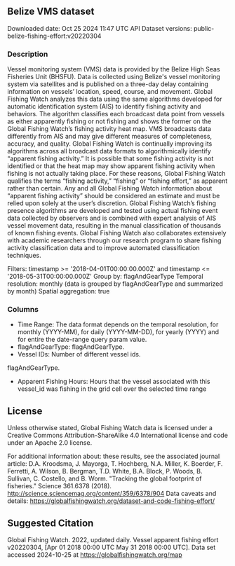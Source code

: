 
## Belize VMS dataset
Downloaded date: Oct 25 2024 11:47 UTC
API Dataset versions: public-belize-fishing-effort:v20220304

### Description
Vessel monitoring system (VMS) data is provided by the Belize High Seas Fisheries Unit (BHSFU). Data is collected using Belize's vessel monitoring system via satellites and is published on a three-day delay containing information on vessels’ location, speed, course, and movement. Global Fishing Watch analyzes this data using the same algorithms developed for automatic identification system (AIS) to identify fishing activity and behaviors. The algorithm classifies each broadcast data point from vessels as either apparently fishing or not fishing and shows the former on the Global Fishing Watch’s fishing activity heat map. VMS broadcasts data differently from AIS and may give different measures of completeness, accuracy, and quality. Global Fishing Watch is continually improving its algorithms across all broadcast data formats to algorithmically identify “apparent fishing activity.” It is possible that some fishing activity is not identified or that the heat map may show apparent fishing activity when fishing is not actually taking place. For these reasons, Global Fishing Watch qualifies the terms “fishing activity,” “fishing” or “fishing effort,” as apparent rather than certain. Any and all Global Fishing Watch information about “apparent fishing activity” should be considered an estimate and must be relied upon solely at the user’s discretion. Global Fishing Watch’s fishing presence algorithms are developed and tested using actual fishing event data collected by observers and is combined with expert analysis of AIS vessel movement data, resulting in the manual classification of thousands of known fishing events. Global Fishing Watch also collaborates extensively with academic researchers through our research program to share fishing activity classification data and to improve automated classification techniques.

Filters:  timestamp >= '2018-04-01T00:00:00.000Z' and timestamp <= '2018-05-31T00:00:00.000Z'
Group by: flagAndGearType
Temporal resolution: monthly (data is grouped by flagAndGearType and summarized by month)
Spatial aggregation: true


### Columns

* Time Range: The data format depends on the temporal resolution, for monthly (YYYY-MM), for daily (YYYY-MM-DD), for yearly (YYYY) and for entire the date-range query param value.
* flagAndGearType: flagAndGearType.
* Vessel IDs: Number of different vessel ids.

flagAndGearType.
* Apparent Fishing Hours: Hours that the vessel associated with this vessel_id was fishing in the grid cell over the selected time range


## License
Unless otherwise stated, Global Fishing Watch data is licensed under a Creative Commons Attribution-ShareAlike 4.0 International license and code under an Apache 2.0 license.

For additional information about:
these results, see the associated journal article: D.A. Kroodsma, J. Mayorga, T. Hochberg, N.A. Miller, K. Boerder, F. Ferretti, A. Wilson, B. Bergman, T.D. White, B.A. Block, P. Woods, B. Sullivan, C. Costello, and B. Worm. "Tracking the global footprint of fisheries." Science 361.6378 (2018). http://science.sciencemag.org/content/359/6378/904 
Data caveats and details: https://globalfishingwatch.org/dataset-and-code-fishing-effort/ 
	
## Suggested Citation

Global Fishing Watch. 2022, updated daily. Vessel apparent fishing effort v20220304, [Apr 01 2018 00:00 UTC May 31 2018 00:00 UTC]. Data set accessed 2024-10-25 at https://globalfishingwatch.org/map


